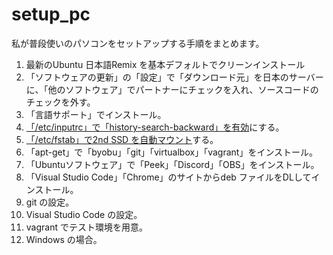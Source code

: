 # setup_pc
私が普段使いのパソコンをセットアップする手順をまとめます。  
  
  1. 最新のUbuntu 日本語Remix を基本デフォルトでクリーンインストール  
  2. 「ソフトウェアの更新」の「設定」で「ダウンロード元」を日本のサーバーに、「他のソフトウェア」でパートナーにチェックを入れ、ソースコードのチェックを外す。  
  3. 「言語サポート」でインストール。  
  4. [「/etc/inputrc」で「history-search-backward」を有効](https://github.com/78tch/setup_pc/blob/master/inputrc.md)にする。  
  5. [「/etc/fstab」で2nd SSD を自動マウント](https://github.com/78tch/setup_pc/blob/master/fstab.md)する。  
  6. 「apt-get」で「byobu」「git」「virtualbox」「vagrant」をインストール。  
  7. 「Ubuntuソフトウェア」で「Peek」「Discord」「OBS」をインストール。  
  8. 「Visual Studio Code」「Chrome」のサイトからdeb ファイルをDLしてインストール。
  9. git の設定。
  10. Visual Studio Code の設定。
  11. vagrant でテスト環境を用意。
  12. Windows の場合。